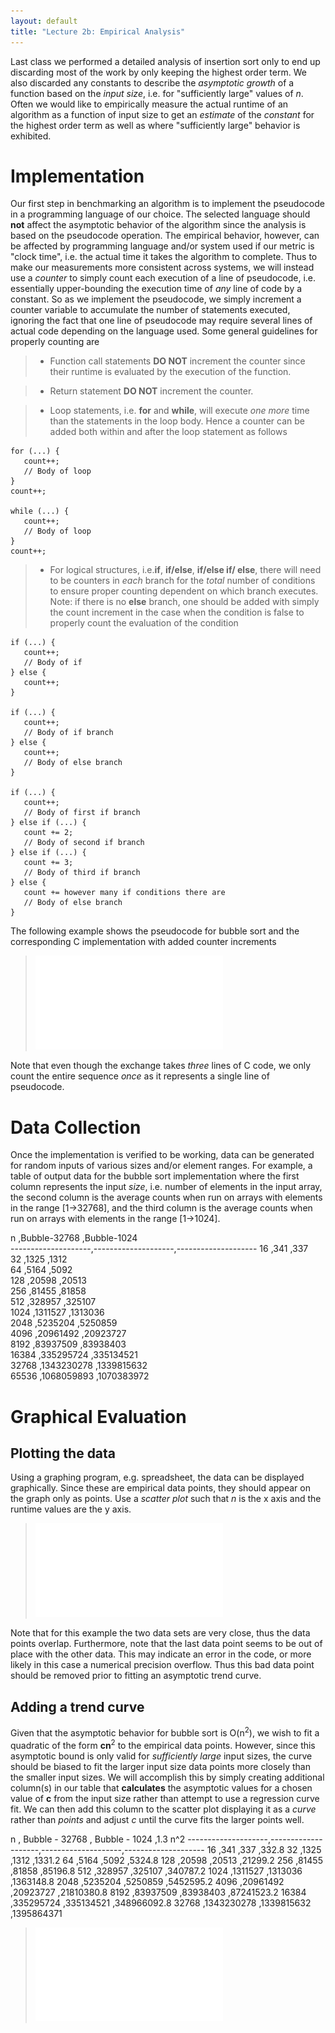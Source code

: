 ```yaml
---
layout: default
title: "Lecture 2b: Empirical Analysis"
---
```


Last class we performed a detailed analysis of insertion sort only to end up discarding most of the work by only keeping the highest order term. We also discarded any constants to describe the *asymptotic growth* of a function based on the *input size*, i.e. for "sufficiently large" values of *n*. Often we would like to empirically measure the actual runtime of an algorithm as a function of input size to get an *estimate* of the *constant* for the highest order term as well as where "sufficiently large" behavior is exhibited.

Implementation
==============

Our first step in benchmarking an algorithm is to implement the pseudocode in a programming language of our choice. The selected language should **not** affect the asymptotic behavior of the algorithm since the analysis is based on the pseudocode operation. The empirical behavior, however, can be affected by programming language and/or system used if our metric is "clock time", i.e. the actual time it takes the algorithm to complete. Thus to make our measurements more consistent across systems, we will instead use a *counter* to simply count each execution of a line of pseudocode, i.e. essentially upper-bounding the execution time of *any* line of code by a constant. So as we implement the pseudocode, we simply increment a counter variable to accumulate the number of statements executed, ignoring the fact that one line of pseudocode may require several lines of actual code depending on the language used. Some general guidelines for properly counting are

> -   Function call statements **DO NOT** increment the counter since their runtime is evaluated by the execution of the function.

> -   Return statement **DO NOT** increment the counter.

> -   Loop statements, i.e. **for** and **while**, will execute *one more* time than the statements in the loop body. Hence a counter can be added both within and after the loop statement as follows

    for (...) {
       count++;
       // Body of loop
    }
    count++;
    
    while (...) {
       count++;
       // Body of loop
    }
    count++;
        
> -   For logical structures, i.e.**if**, **if/else**, **if/else if/ else**, there will need to be counters in *each* branch for the *total* number of conditions to ensure proper counting dependent on which branch executes. Note: if there is no **else** branch, one should be added with simply the count increment in the case when the condition is false to properly count the evaluation of the condition 

    if (...) {
       count++;
       // Body of if
    } else {
       count++;
    }
    
    if (...) {
       count++;
       // Body of if branch
    } else {
       count++;
       // Body of else branch
    }

    if (...) {
       count++;
       // Body of first if branch
    } else if (...) {
       count += 2;
       // Body of second if branch
    } else if (...) {
       count += 3;
       // Body of third if branch
    } else {
       count += however many if conditions there are
       // Body of else branch
    }

The following example shows the pseudocode for bubble sort and the corresponding C implementation with added counter increments

> ![image](images/lecture02b/bubblesort.pdf)

Note that even though the exchange takes *three* lines of C code, we only count the entire sequence *once* as it represents a single line of pseudocode.

Data Collection
===============

Once the implementation is verified to be working, data can be generated for random inputs of various sizes and/or element ranges. For example, a table of output data for the bubble sort implementation where the first column represents the input *size*, i.e. number of elements in the input array, the second column is the average counts when run on arrays with elements in the range [1->32768], and the third column is the average counts when run on arrays with elements in the range [1->1024].

n                   ,Bubble-32768        ,Bubble-1024         
--------------------,--------------------,--------------------
16                  ,341                 ,337                 
32                  ,1325                ,1312                
64                  ,5164                ,5092                
128                 ,20598               ,20513               
256                 ,81455               ,81858               
512                 ,328957              ,325107              
1024                ,1311527             ,1313036             
2048                ,5235204             ,5250859             
4096                ,20961492            ,20923727            
8192                ,83937509            ,83938403            
16384               ,335295724           ,335134521           
32768               ,1343230278          ,1339815632          
65536               ,1068059893          ,1070383972

Graphical Evaluation
====================

Plotting the data
-----------------

Using a graphing program, e.g. spreadsheet, the data can be displayed graphically. Since these are empirical data points, they should appear on the graph only as points. Use a *scatter plot* such that *n* is the x axis and the runtime values are the y axis. 

> ![image](images/lecture02b/bubbledata.pdf)

Note that for this example the two data sets are very close, thus the data points overlap. Furthermore, note that the last data point seems to be out of place with the other data. This may indicate an error in the code, or more likely in this case a numerical precision overflow. Thus this bad data point should be removed prior to fitting an asymptotic trend curve.

Adding a trend curve
--------------------

Given that the asymptotic behavior for bubble sort is O(n<sup>2</sup>), we wish to fit a quadratic of the form **cn**<sup>2</sup> to the empirical data points. However, since this asymptotic bound is only valid for *sufficiently large* input sizes, the curve should be biased to fit the larger input size data points more closely than the smaller input sizes. We will accomplish this by simply creating additional column(s) in our table that **calculates** the asymptotic values for a chosen value of **c** from the input size rather than attempt to use a regression curve fit. We can then add this column to the scatter plot displaying it as a *curve* rather than *points* and adjust *c* until the curve fits the larger points well.

n                   , Bubble - 32768     , Bubble - 1024      ,1.3 n^2
--------------------,--------------------,--------------------,--------------------
16                  ,341                 ,337                 ,332.8
32                  ,1325                ,1312                ,1331.2
64                  ,5164                ,5092                ,5324.8
128                 ,20598               ,20513               ,21299.2
256                 ,81455               ,81858               ,85196.8
512                 ,328957              ,325107              ,340787.2
1024                ,1311527             ,1313036             ,1363148.8
2048                ,5235204             ,5250859             ,5452595.2
4096                ,20961492            ,20923727            ,21810380.8
8192                ,83937509            ,83938403            ,87241523.2
16384               ,335295724           ,335134521           ,348966092.8
32768               ,1343230278          ,1339815632          ,1395864371

> ![image](images/lecture02b/bubblegraph.pdf)




